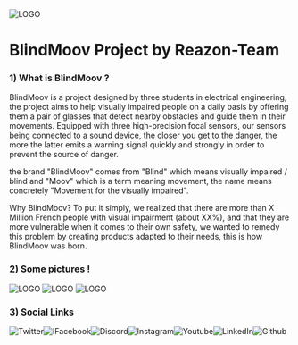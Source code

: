 <img alt="LOGO" src="http://image.noelshack.com/fichiers/2022/10/7/1647171426-logo-large.png"/>

# BlindMoov Project by Reazon-Team

### 1) What is BlindMoov ?

BlindMoov is a project designed by three students in electrical engineering, the project aims to help visually impaired people on a daily basis by offering them a pair of glasses that detect nearby obstacles and guide them in their movements. Equipped with three high-precision focal sensors, our sensors being connected to a sound device, the closer you get to the danger, the more the latter emits a warning signal quickly and strongly in order to prevent the source of danger.

the brand "BlindMoov" comes from "Blind" which means visually impaired / blind and "Moov" which is a term meaning movement, the name means concretely "Movement for the visually impaired".

Why BlindMoov? To put it simply, we realized that there are more than X Million French people with visual impairment (about XX%), and that they are more vulnerable when it comes to their own safety, we wanted to remedy this problem by creating products adapted to their needs, this is how BlindMoov was born.

### 2) Some pictures !

<img alt="LOGO" src="http://image.noelshack.com/fichiers/2022/10/7/1647172069-capture.png"/>

<img alt="LOGO" src="http://image.noelshack.com/fichiers/2022/10/7/1647172122-capture2.png"/>

<img alt="LOGO" src="http://image.noelshack.com/fichiers/2022/10/7/1647172146-capture3.png"/>

### 3) Social Links 

<img alt="Twitter" src="https://img.shields.io/badge/Twitter-58ACFA.svg?style=for-the-badge&logo=twitter&logoColor=white"/><img alt="IFacebook" src="https://img.shields.io/badge/Facebook-blue.svg?style=for-the-badge&logo=Facebook&logoColor=white"/><img alt="Discord" src="https://img.shields.io/badge/Discord-8181F7.svg?style=for-the-badge&logo=Discord&logoColor=white"/><img alt="Instagram" src="https://img.shields.io/badge/Instagram-magenta.svg?style=for-the-badge&logo=Instagram&logoColor=white"/><img alt="Youtube" src="https://img.shields.io/badge/YouTube-darkred.svg?style=for-the-badge&logo=Youtube&logoColor=white"/><img alt="LinkedIn" src="https://img.shields.io/badge/LinkedIn-darkblue.svg?style=for-the-badge&logo=Linkedin&logoColor=white"/><img alt="Github" src="https://img.shields.io/badge/Github-black.svg?style=for-the-badge&logo=github&logoColor=white"/>


